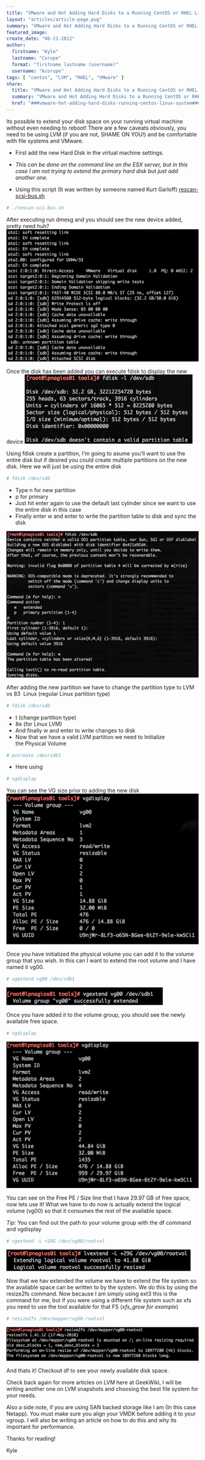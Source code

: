 ```yaml
---
title: "VMware and Hot Adding Hard Disks to a Running CentOS or RHEL Linux System"
layout: "articles/article-page.pug"
summary: "VMware and Hot Adding Hard Disks to a Running CentOS or RHEL Linux System"
featured_image:
create_date: "06-21-2012"
author:
  firstname: "Kyle"
  lastname: "Corupe"
  format: "firstname lastname (username)"
  username: "kcorupe"
tags: [ "centos", "LVM", "RHEL", "VMware" ]
share:
  title: "VMware and Hot Adding Hard Disks to a Running CentOS or RHEL Linux System"
  summary: "VMware and Hot Adding Hard Disks to a Running CentOS or RHEL Linux System"
  href: "###vmware-hot-adding-hard-disks-running-centos-linux-system###"
---
```

Its possible to extend your disk space on your running virtual machine without even needing to reboot! There are a few caveats obviously, you need to be using LVM (if you are not, SHAME ON YOU!) and be comfortable with file systems and VMware.
*   First add the new Hard Disk in the virtual machine settings.
*   _This can be done on the command line on the ESX server, but in this case I am not trying to extend the primary hard disk but just add another one._

*   Using this script (It was written by someone named Kurt Garloff) [rescan-scsi-bus.sh](http://www.linuxdigest.org/wp-content/uploads/2012/06/rescan-scsi-bus.sh_.txt)

```bash
# ./rescan-sci-bus.sh
```

After executing run dmesg and you should see the new device added, pretty need huh?
![Rescan Example 1](/assets/articles/rescan-sci-bus-1.png)

Once the disk has been added you can execute fdisk to display the new device
![Rescan Example 2](/assets/articles/rescan-sci-bus-2.png)

Using fdisk create a partition, I'm going to asume you'll want to use the entire disk but if desired you could create multiple partitions on the new disk. Here we will just be using the entire disk

```bash
# fdisk /dev/sdb
```


*   Type n for new partition
*   p for primary
*   Just hit enter again to use the default last cylinder since we want to use the entire disk in this case
*   Finally enter w and enter to write the partition table to disk and sync the disk

![Rescan Example 3](/assets/articles/rescan-sci-bus-3.png)


After adding the new partition we have to change the partition type to LVM vs 83  Linux (regular Linux partition type)

```bash
# fdisk /dev/sdb
```

*   t (change partition type)
*   8e (for Linux LVM)
*   And finally w and enter to write changes to disk
*   Now that we have a valid LVM partition we need to Initialize the Physical Volume

```bash
# pvcreate /dev/sdb1
```

*   Here using

```bash
# vgdisplay
```

You can see the VG size prior to adding the new disk ![Rescan Example 4](/assets/articles/rescan-sci-bus-4.png)

Once you have initialized the physical volume you can add it to the volume group that you wish. In this can I want to extend the root volume and I have named it vg00.

```bash
# vgextend vg00 /dev/sdb1
```

![Rescan Example 5](/assets/articles/rescan-sci-bus-5.png)

Once you have added it to the volume group, you should see the newly available free space.

```bash
# vgdisplay
```

![Rescan Example 6](/assets/articles/rescan-sci-bus-6.png)

You can see on the Free PE / Size line that I have 29.97 GB of free space, now lets use it!
What we have to do now is actually extend the logical volume (vg00) so that it consumes the rest of the available space.

_Tip:_ You can find out the path to your volume group with the df command and vgdisplay

```bash
# vgextend -L +29G /dev/vg00/rootvol
```

![Rescan Example 7](/assets/articles/rescan-sci-bus-7.png)

Now that we hav extended the volume we have to extend the file system so the available space can be written to by the system. We do this by using the resize2fs command. Now because I am simply using ext3 this is the command for me, but if you were using a different file system such as xfs you need to use the tool available for that FS (_xfs_grow for example_)

```bash
# resize2fs /dev/mapper/vg00-rootvol
```

![Rescan Example 8](/assets/articles/rescan-sci-bus-8.png)

And thats it! Checkout df to see your newly available disk space.

Check back again for more articles on LVM here at GeekWiki, I will be writing another one on LVM snapshots and choosing the best file system for your needs.

Also a side note, if you are using SAN backed storage like I am (In this case Netapp). You must make sure you align your VMDK before adding it to your vgroup. I will also be writing an article on how to do this and why its important for performance.

Thanks for reading!

Kyle
